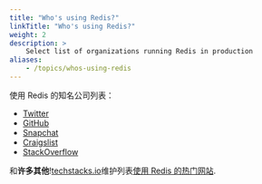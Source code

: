 ```yaml
---
title: "Who's using Redis?"
linkTitle: "Who's using Redis?"
weight: 2
description: >
    Select list of organizations running Redis in production
aliases:
    - /topics/whos-using-redis
---
```


使用 Redis 的知名公司列表：

*   [Twitter](https://www.infoq.com/presentations/Real-Time-Delivery-Twitter)
*   [GitHub](https://github.com/blog/530-how-we-made-github-fast)
*   [Snapchat](https://twitter.com/robustcloud/status/448503100056535040)
*   [Craigslist](https://blog.zawodny.com/2011/02/26/redis-sharding-at-craigslist/)
*   [StackOverflow](https://meta.stackoverflow.com/questions/69164/does-stackoverflow-use-caching-and-if-so-how/69172)

和**许多其他**\![techstacks.io](https://techstacks.io)维护列表[使用 Redis 的热门网站](https://techstacks.io/tech/redis).
